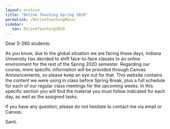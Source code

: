 ```yaml
---
layout: archive
title: "Online Teaching Spring 2020"
permalink: /OnlineTeachingMain/
sidebar:
   nav: OnlineTeaching2020
---
```


Dear S-280 students:

As you know, due to the global situation we are facing these days, Indiana University has decided to shift face-to-face classes to an online environment for the rest of the Spring 2020 semester. Regarding our course, more specific information will be provided through Canvas Announcements, so please keep an eye out for that. This website contains the content we were using in class before Spring Break, plus a full schedule for each of our regular class meetings for the upcoming weeks.  In this specific section you will find the material you must follow indicated for each day, as well as the assigned tasks.

If you have any question, please do not hesitate to contact me via email or Canvas.


Santi.
